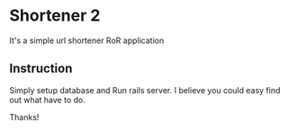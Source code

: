 # Shortener 2

It's a simple url shortener RoR application

## Instruction
Simply setup database and Run rails server. I believe you could easy find out what have to do.

Thanks!